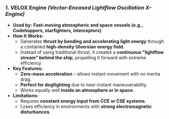 ### **1. VELOX Engine** _(Vector-Encased Lightflow Oscillation X-Engine)_

- **Used by:** **Fast-moving atmospheric and space vessels (e.g., Codehoppers, starfighters, interceptors)**
- **How It Works:**
  - Generates **thrust by bending and accelerating light energy** through a contained **high-density Ulversian energy field**.
  - Instead of using traditional thrust, it creates a **continuous "lightflow stream" behind the ship**, propelling it forward with extreme efficiency.
- **Key Features:**
  - **Zero-mass acceleration** – allows instant movement with no inertia drag.
  - **Perfect for dogfighting** due to near-instant maneuverability.
  - Works equally well **inside an atmosphere or in space**.
- **Limitations:**
  - Requires **constant energy input from CCE or CSE systems**.
  - Loses efficiency in environments with **strong electromagnetic disturbances**.
